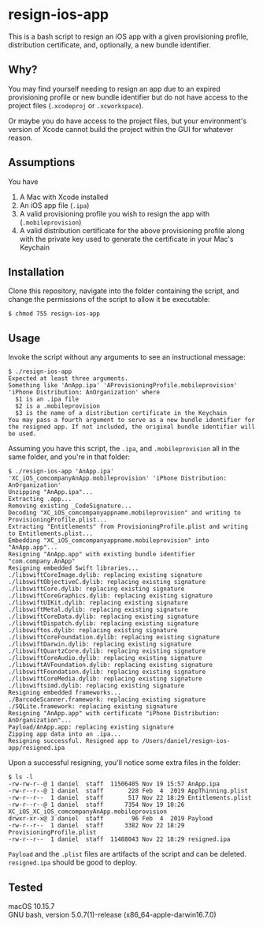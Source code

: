 # resign-ios-app
This is a bash script to resign an iOS app with a given provisioning profile,
distribution certificate, and, optionally, a new bundle identifier.

## Why?
You may find yourself needing to resign an app due to an expired provisioning
profile or new bundle identifier but do not have access to the project files
(`.xcodeproj` or `.xcworkspace`).

Or maybe you do have access to the project files, but your environment's version
of Xcode cannot build the project within the GUI for whatever reason.

## Assumptions
You have
1. A Mac with Xcode installed
2. An iOS app file (`.ipa`)
3. A valid provisioning profile you wish to resign the app with
(`.mobileprovision`)
4. A valid distribution certificate for the above provisioning profile along
with the private key used to generate the certificate in your Mac's Keychain

## Installation
Clone this repository, navigate into the folder containing the script, and
change the permissions of the script to allow it be executable:
```
$ chmod 755 resign-ios-app
```

## Usage
Invoke the script without any arguments to see an instructional message:
```
$ ./resign-ios-app
Expected at least three arguments.
Something like 'AnApp.ipa' 'AProvisioningProfile.mobileprovision' 'iPhone Distribution: AnOrganization' where
  $1 is an .ipa file
  $2 is a .mobileprovision
  $3 is the name of a distribution certificate in the Keychain
You may pass a fourth argument to serve as a new bundle identifier for the resigned app. If not included, the original bundle identifier will be used.
```

Assuming you have this script, the `.ipa`, and `.mobileprovision` all in the
same folder, and you're in that folder:
```
$ ./resign-ios-app 'AnApp.ipa' 'XC_iOS_comcompanyAnApp.mobileprovision' 'iPhone Distribution: AnOrganization'
Unzipping "AnApp.ipa"...
Extracting .app...
Removing existing _CodeSignature...
Decoding "XC_iOS_comcompanyappname.mobileprovision" and writing to ProvisioningProfile.plist...
Extracting "Entitlements" from ProvisioningProfile.plist and writing to Entitlements.plist...
Embedding "XC_iOS_comcompanyappname.mobileprovision" into "AnApp.app"...
Resigning "AnApp.app" with existing bundle identifier "com.company.AnApp"
Resigning embedded Swift libraries...
./libswiftCoreImage.dylib: replacing existing signature
./libswiftObjectiveC.dylib: replacing existing signature
./libswiftCore.dylib: replacing existing signature
./libswiftCoreGraphics.dylib: replacing existing signature
./libswiftUIKit.dylib: replacing existing signature
./libswiftMetal.dylib: replacing existing signature
./libswiftCoreData.dylib: replacing existing signature
./libswiftDispatch.dylib: replacing existing signature
./libswiftos.dylib: replacing existing signature
./libswiftCoreFoundation.dylib: replacing existing signature
./libswiftDarwin.dylib: replacing existing signature
./libswiftQuartzCore.dylib: replacing existing signature
./libswiftCoreAudio.dylib: replacing existing signature
./libswiftAVFoundation.dylib: replacing existing signature
./libswiftFoundation.dylib: replacing existing signature
./libswiftCoreMedia.dylib: replacing existing signature
./libswiftsimd.dylib: replacing existing signature
Resigning embedded frameworks...
./BarcodeScanner.framework: replacing existing signature
./SQLite.framework: replacing existing signature
Resigning "AnApp.app" with certificate "iPhone Distribution: AnOrganization"...
Payload/AnApp.app: replacing existing signature
Zipping app data into an .ipa...
Resigning successful. Resigned app to /Users/daniel/resign-ios-app/resigned.ipa
```

Upon a successful resigning, you'll notice some extra files in the folder:
```
$ ls -l
-rw-rw-r--@ 1 daniel  staff  11506405 Nov 19 15:57 AnApp.ipa
-rw-r--r--@ 1 daniel  staff       228 Feb  4  2019 AppThinning.plist
-rw-r--r--  1 daniel  staff       517 Nov 22 18:29 Entitlements.plist
-rw-r--r--@ 1 daniel  staff      7354 Nov 19 10:26 XC_iOS_XC_iOS_comcompanyAnApp.mobileprovision
drwxr-xr-x@ 3 daniel  staff        96 Feb  4  2019 Payload
-rw-r--r--  1 daniel  staff      3382 Nov 22 18:29 ProvisioningProfile.plist
-rw-r--r--  1 daniel  staff  11488043 Nov 22 18:29 resigned.ipa
```

`Payload` and the `.plist` files are artifacts of the script and can be deleted.
`resigned.ipa` should be good to deploy.

## Tested
macOS 10.15.7  
GNU bash, version 5.0.7(1)-release (x86_64-apple-darwin16.7.0)
